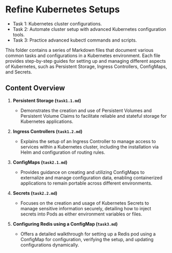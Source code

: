 # Refine Kubernetes Setups
- Task 1: Kubernetes cluster configurations.
- Task 2: Automate cluster setup with advanced Kubernetes configuration tools.
- Task 3: Practice advanced kubectl commands and scripts.

This folder contains a series of Markdown files that document various common tasks and configurations in a Kubernetes environment. Each file provides step-by-step guides for setting up and managing different aspects of Kubernetes, such as Persistent Storage, Ingress Controllers, ConfigMaps, and Secrets.

## Content Overview

1. **Persistent Storage (`task1.1.md`)**
   - Demonstrates the creation and use of Persistent Volumes and Persistent Volume Claims to facilitate reliable and stateful storage for Kubernetes applications.

2. **Ingress Controllers (`task1.2.md`)**
   - Explains the setup of an Ingress Controller to manage access to services within a Kubernetes cluster, including the installation via Helm and configuration of routing rules.

3. **ConfigMaps (`task2.1.md`)**
   - Provides guidance on creating and utilizing ConfigMaps to externalize and manage configuration data, enabling containerized applications to remain portable across different environments.

4. **Secrets (`task2.2.md`)**
   - Focuses on the creation and usage of Kubernetes Secrets to manage sensitive information securely, detailing how to inject secrets into Pods as either environment variables or files.

5. **Configuring Redis using a ConfigMap (`task3.md`)**
   - Offers a detailed walkthrough for setting up a Redis pod using a ConfigMap for configuration, verifying the setup, and updating configurations dynamically.